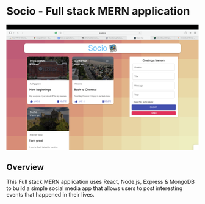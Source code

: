 # Socio - Full stack MERN application

![Memories](https://github.com/lakshiya/social-media-webapp/blob/main/client/src/images/Socio-Full-new.png)

## Overview

This Full stack MERN application uses React, Node.js, Express & MongoDB to build a simple social media app that allows users to post interesting events that happened in their lives.
